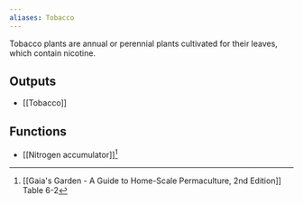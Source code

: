 ```yaml
---
aliases: Tobacco
---
```

Tobacco plants are annual or perennial plants cultivated for their leaves, which contain nicotine.

## Outputs
- [[Tobacco]]

## Functions
- [[Nitrogen accumulator]][^1]

[^1]: [[Gaia's Garden - A Guide to Home-Scale Permaculture, 2nd Edition]] Table 6-2
